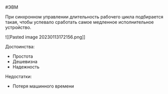 #ЭВМ 

При синхронном управлении длительность рабочего цикла подбирается такая, чтобы успевало сработать самое медленное исполнительное устройство.

![[Pasted image 20230113172156.png]]

Достоинства:
- Простота
- Дешевизна
- Надежность

Недостатки:
- Потеря машинного времени